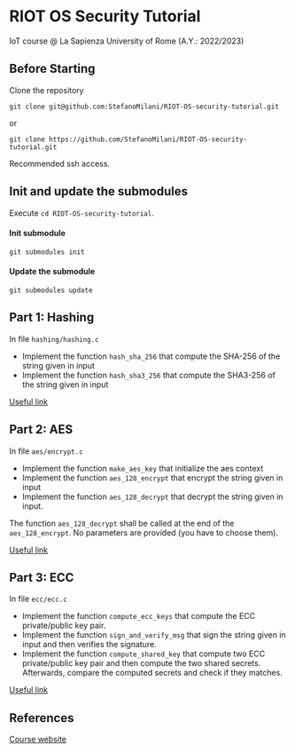 # RIOT OS Security Tutorial
IoT course @ La Sapienza University of Rome (A.Y.: 2022/2023)

## Before Starting
Clone the repository
```
git clone git@github.com:StefanoMilani/RIOT-OS-security-tutorial.git
```
or
```
git clone https://github.com/StefanoMilani/RIOT-OS-security-tutorial.git
```
Recommended ssh access.

## Init and update the submodules
Execute `cd RIOT-OS-security-tutorial`.

#### Init submodule
```
git submodules init
```
#### Update the submodule
```
git submodules update
```

## Part 1: Hashing

In file `hashing/hashing.c`
- Implement the function `hash_sha_256` that compute the SHA-256 of the string given in input
- Implement the function `hash_sha3_256` that compute the SHA3-256 of the string given in input

[Useful link](https://doc.riot-os.org/group__sys__hashes.html)

##  Part 2: AES

In file `aes/encrypt.c`

- Implement the function `make_aes_key` that initialize the aes context
- Implement the function `aes_128_encrypt` that encrypt the string given in input
- Implement the function `aes_128_decrypt` that decrypt the string given in input.

The function `aes_128_decrypt` shall be called at the end of the `aes_128_encrypt`. No parameters are provided (you have to choose them).

[Useful link](https://doc.riot-os.org/group__sys__hashes.html)

## Part 3: ECC

In file `ecc/ecc.c`

- Implement the function `compute_ecc_keys` that compute the ECC private/public key pair.
- Implement the function `sign_and_verify_msg` that sign the string given in input and then verifies the signature.
- Implement the function `compute_shared_key` that compute two ECC private/public key pair and then compute the two shared secrets. Afterwards, compare the computed secrets and check if they matches.

[Useful link](https://github.com/kmackay/micro-ecc)

## References

[Course website](http://ichatz.me/Site/InternetOfThings2023)
